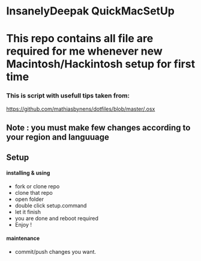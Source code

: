# InsanelyDeepak QuickMacSetUp 
  
# This repo contains all file are required for me whenever new Macintosh/Hackintosh setup for first time 


### This is script with usefull tips taken from:
https://github.com/mathiasbynens/dotfiles/blob/master/.osx


## Note : you must make few changes according to your region and languuage

## Setup
#### installing & using

* fork or clone repo
* clone that repo
* open folder
* double click setup.command
* let it finish
* you are done and reboot required 
* Enjoy !

#### maintenance
* commit/push changes you want.


